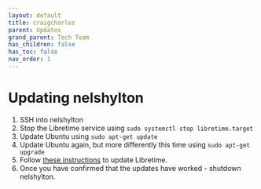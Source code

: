 ```yaml
---
layout: default
title: craigcharles
parent: Updates
grand_parent: Tech Team
has_children: false
has_toc: false
nav_order: 1
---
```


# Updating nelshylton

1. SSH into nelshylton
2. Stop the Libretime service using `sudo systemctl stop libretime.target`
3. Update Ubuntu using `sudo apt-get update`
4. Update Ubuntu again, but more differently this time using `sudo apt-get upgrade`
5. Follow [these instructions](https://libretime.org/docs/admin-manual/install/upgrade/) to update Libretime.
6. Once you have confirmed that the updates have worked - shutdown nelshylton.